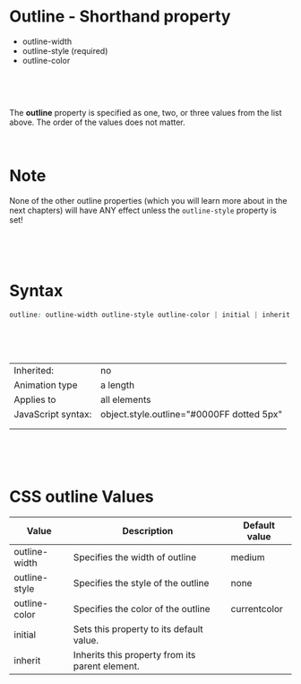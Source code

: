 # Outline - Shorthand property

- outline-width
- outline-style (required)
- outline-color

&nbsp;

&nbsp;

The **outline** property is specified as one, two, or three values from the list above. The order of the values does not matter.

&nbsp;

# Note

None of the other outline properties (which you will learn more about in the next chapters) will have ANY effect unless the `outline-style` property is set!

&nbsp;

&nbsp;

# Syntax

```css
outline: outline-width outline-style outline-color | initial | inherit;
```

&nbsp;

&nbsp;

|                    |                                           |
| ------------------ | ----------------------------------------- |
| Inherited:         | no                                        |
| Animation type     | a length                                  |
| Applies to         | all elements                              |
| JavaScript syntax: | object.style.outline="#0000FF dotted 5px" |
|                    |
|                    |                                           |

&nbsp;

&nbsp;

# CSS outline Values

| Value         | Description                                     | Default value |
| ------------- | ----------------------------------------------- | ------------- |
| outline-width | Specifies the width of outline                  | medium        |
| outline-style | Specifies the style of the outline              | none          |
| outline-color | Specifies the color of the outline              | currentcolor  |
| initial       | Sets this property to its default value.        |
| inherit       | Inherits this property from its parent element. |
